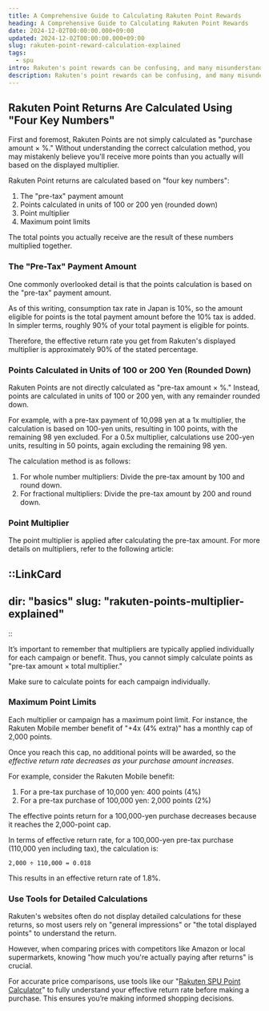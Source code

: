 ```yaml
---
title: A Comprehensive Guide to Calculating Rakuten Point Rewards
heading: A Comprehensive Guide to Calculating Rakuten Point Rewards
date: 2024-12-02T00:00:00.000+09:00
updated: 2024-12-02T00:00:00.000+09:00
slug: rakuten-point-reward-calculation-explained
tags:
  - spu
intro: Rakuten's point rewards can be confusing, and many misunderstand their actual value. This guide thoroughly explains how to calculate point rewards accurately.
description: Rakuten's point rewards can be confusing, and many misunderstand their actual value. This guide thoroughly explains how to calculate point rewards accurately.
---
```


## Rakuten Point Returns Are Calculated Using "Four Key Numbers"

First and foremost, Rakuten Points are not simply calculated as "purchase amount × %." Without understanding the correct calculation method, you may mistakenly believe you'll receive more points than you actually will based on the displayed multiplier.

Rakuten Point returns are calculated based on "four key numbers":

1. The "pre-tax" payment amount
2. Points calculated in units of 100 or 200 yen (rounded down)
3. Point multiplier
4. Maximum point limits

The total points you actually receive are the result of these numbers multiplied together.

### The "Pre-Tax" Payment Amount

One commonly overlooked detail is that the points calculation is based on the "pre-tax" payment amount.

As of this writing, consumption tax rate in Japan is 10%, so the amount eligible for points is the total payment amount before the 10% tax is added. In simpler terms, roughly 90% of your total payment is eligible for points.

Therefore, the effective return rate you get from Rakuten's displayed multiplier is approximately 90% of the stated percentage.

### Points Calculated in Units of 100 or 200 Yen (Rounded Down)

Rakuten Points are not directly calculated as "pre-tax amount × %." Instead, points are calculated in units of 100 or 200 yen, with any remainder rounded down.

For example, with a pre-tax payment of 10,098 yen at a 1x multiplier, the calculation is based on 100-yen units, resulting in 100 points, with the remaining 98 yen excluded. For a 0.5x multiplier, calculations use 200-yen units, resulting in 50 points, again excluding the remaining 98 yen.

The calculation method is as follows:

1. For whole number multipliers: Divide the pre-tax amount by 100 and round down.
2. For fractional multipliers: Divide the pre-tax amount by 200 and round down.

### Point Multiplier

The point multiplier is applied after calculating the pre-tax amount. For more details on multipliers, refer to the following article:

::LinkCard
---
dir: "basics"
slug: "rakuten-points-multiplier-explained"
---
::

It’s important to remember that multipliers are typically applied individually for each campaign or benefit. Thus, you cannot simply calculate points as "pre-tax amount × total multiplier."

Make sure to calculate points for each campaign individually.

### Maximum Point Limits

Each multiplier or campaign has a maximum point limit. For instance, the Rakuten Mobile member benefit of "+4x (4% extra)" has a monthly cap of 2,000 points.

Once you reach this cap, no additional points will be awarded, so the *effective return rate decreases as your purchase amount increases*.

For example, consider the Rakuten Mobile benefit:

1. For a pre-tax purchase of 10,000 yen: 400 points (4%)
2. For a pre-tax purchase of 100,000 yen: 2,000 points (2%)

The effective points return for a 100,000-yen purchase decreases because it reaches the 2,000-point cap.

In terms of effective return rate, for a 100,000-yen pre-tax purchase (110,000 yen including tax), the calculation is:

`2,000 ÷ 110,000 = 0.018`

This results in an effective return rate of 1.8%.

### Use Tools for Detailed Calculations

Rakuten's websites often do not display detailed calculations for these returns, so most users rely on "general impressions" or "the total displayed points" to understand the return.

However, when comparing prices with competitors like Amazon or local supermarkets, knowing "how much you're actually paying after returns" is crucial.

For accurate price comparisons, use tools like our "[Rakuten SPU Point Calculator](/tools/spu-calc/)" to fully understand your effective return rate before making a purchase. This ensures you’re making informed shopping decisions.
